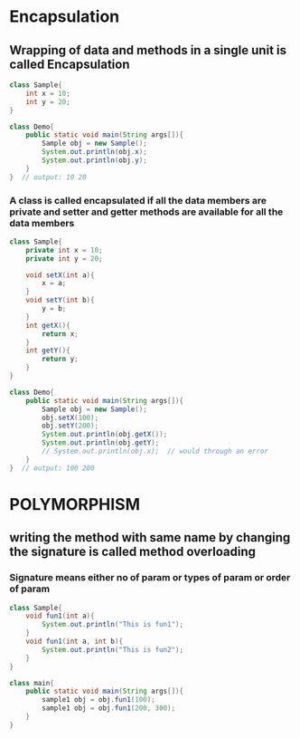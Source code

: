 # Encapsulation

## Wrapping of data and methods in a single unit is called **Encapsulation**

```java
class Sample{
    int x = 10;
    int y = 20;
}

class Demo{
    public static void main(String args[]){
        Sample obj = new Sample();
        System.out.println(obj.x);
        System.out.println(obj.y);
    }
}  // output: 10 20
```

### A class is called encapsulated if all the data members are private and setter and getter methods are available for all the data members

```java
class Sample{
    private int x = 10;
    private int y = 20;

    void setX(int a){
        x = a;
    }
    void setY(int b){
        y = b;
    }
    int getX(){
        return x;
    }
    int getY(){
        return y;
    }
}

class Demo{
    public static void main(String args[]){
        Sample obj = new Sample();
        obj.setX(100);
        obj.setY(200);
        System.out.println(obj.getX());
        System.out.println(obj.getY);
        // System.out.println(obj.x);  // would through an error
    }
}  // output: 100 200
```

<!-- Wap to create a class called Student which contain 3 data members {ID, marks, mobile number}. This class must be
encapsulated. -->

# POLYMORPHISM

## writing the method with same name by changing the signature is called method overloading

### Signature means either no of param or types of param or order of param

```java
class Sample{
    void fun1(int a){
        System.out.println("This is fun1");
    }
    void fun1(int a, int b){
        System.out.println("This is fun2");
    }
}

class main{
    public static void main(String args[]){
        sample1 obj = obj.fun1(100);
        sample1 obj = obj.fun1(200, 300);
    }
}
```
